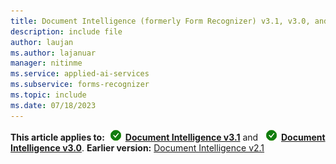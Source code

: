 ```yaml
---
title: Document Intelligence (formerly Form Recognizer) v3.1, v3.0, and v2.1 content
description: include file
author: laujan
ms.author: lajanuar
manager: nitinme
ms.service: applied-ai-services
ms.subservice: forms-recognizer
ms.topic: include
ms.date: 07/18/2023
---
```


**This article applies to:**![Document Intelligence v3.1 checkmark](../media/yes-icon.png) [**Document Intelligence v3.1**](?view=doc-intel-3.1.0&preserve-view=true) and ![Document Intelligence v3.0 checkmark](../media/yes-icon.png) [**Document Intelligence v3.0**](?view=doc-intel-3.0.0&preserve-view=true). **Earlier version:** [Document Intelligence v2.1](?view=doc-intel-2.1.0&preserve-view=true)
